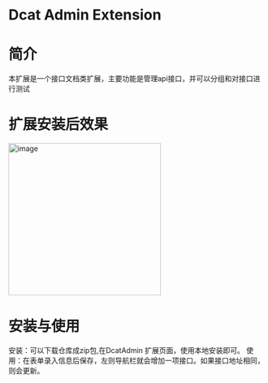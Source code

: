 # Dcat Admin Extension

# 简介
本扩展是一个接口文档类扩展，主要功能是管理api接口，并可以分组和对接口进行测试

# 扩展安装后效果
<img width="300" alt="image" src="https://user-images.githubusercontent.com/20916476/209779942-428ddbb5-e8af-4a21-80d6-61c130b19426.png">

# 安装与使用
安装：可以下载仓库成zip包,在DcatAdmin 扩展页面，使用本地安装即可。
使用：在表单录入信息后保存，左则导航栏就会增加一项接口。如果接口地址相同，则会更新。


